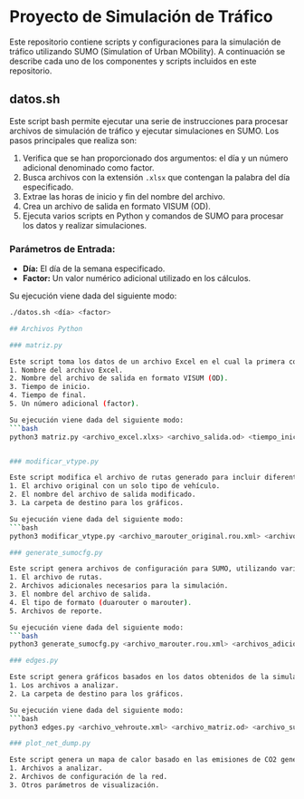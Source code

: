 # Proyecto de Simulación de Tráfico

Este repositorio contiene scripts y configuraciones para la simulación de tráfico utilizando SUMO (Simulation of Urban MObility). A continuación se describe cada uno de los componentes y scripts incluidos en este repositorio.

## datos.sh

Este script bash permite ejecutar una serie de instrucciones para procesar archivos de simulación de tráfico y ejecutar simulaciones en SUMO. Los pasos principales que realiza son:

1. Verifica que se han proporcionado dos argumentos: el día y un número adicional denominado como factor.
2. Busca archivos con la extensión `.xlsx` que contengan la palabra del día especificado.
3. Extrae las horas de inicio y fin del nombre del archivo.
4. Crea un archivo de salida en formato VISUM (OD).
5. Ejecuta varios scripts en Python y comandos de SUMO para procesar los datos y realizar simulaciones.

### Parámetros de Entrada:
- **Día:** El día de la semana especificado.
- **Factor:** Un valor numérico adicional utilizado en los cálculos.

Su ejecución viene dada del siguiente modo:
```bash
./datos.sh <día> <factor>

## Archivos Python

### matriz.py

Este script toma los datos de un archivo Excel en el cual la primera columna y fila contienen nombres (TAZ) y los valores entre las intersecciones representan la cantidad de vehículos circulando entre esos TAZ específicos. Los parámetros de entrada son:
1. Nombre del archivo Excel.
2. Nombre del archivo de salida en formato VISUM (OD).
3. Tiempo de inicio.
4. Tiempo de final.
5. Un número adicional (factor).

Su ejecución viene dada del siguiente modo:
```bash
python3 matriz.py <archivo_excel.xlxs> <archivo_salida.od> <tiempo_inicio_simulacion> <tiempo_final_simulacion> <factor>


### modificar_vtype.py

Este script modifica el archivo de rutas generado para incluir diferentes tipos de vehículos basados en porcentajes predefinidos. Los parámetros de entrada son:
1. El archivo original con un solo tipo de vehículo.
2. El nombre del archivo de salida modificado.
3. La carpeta de destino para los gráficos.

Su ejecución viene dada del siguiente modo:
```bash
python3 modificar_vtype.py <archivo_marouter_original.rou.xml> <archivo_salida_marouter_modificado.rou.xml> <carpeta_salida_figuras_resultados_cambios>

### generate_sumocfg.py

Este script genera archivos de configuración para SUMO, utilizando varios archivos de entrada y parámetros. Los parámetros de entrada son:
1. El archivo de rutas.
2. Archivos adicionales necesarios para la simulación.
3. El nombre del archivo de salida.
4. El tipo de formato (duarouter o marouter).
5. Archivos de reporte.

Su ejecución viene dada del siguiente modo:
```bash
python3 generate_sumocfg.py <archivo_marouter.rou.xml> <archivos_adicionales> <archivo_sumocfg> <archivo_entrada_edgeData.xml> <archivo_salida_edgeData.xml> <tiempo_inicio_simulacion> <tiempo_final_simulacion>

### edges.py

Este script genera gráficos basados en los datos obtenidos de la simulación. Analiza los archivos generados por la simulación para contar la cantidad de vehículos entre diferentes TAZ y genera gráficos que se guardan en una carpeta específica. Los parámetros de entrada son:
1. Los archivos a analizar.
2. La carpeta de destino para los gráficos.

Su ejecución viene dada del siguiente modo:
```bash
python3 edges.py <archivo_vehroute.xml> <archivo_matriz.od> <archivo_summary.xml> <carpeta_salida_de_resutados_graficos>

### plot_net_dump.py

Este script genera un mapa de calor basado en las emisiones de CO2 generadas por SUMO. Utiliza los datos de la simulación y genera gráficos de emisiones en función del mapa utilizado para las simulaciones de tráfico. Los parámetros de entrada son:
1. Archivos a analizar.
2. Archivos de configuración de la red.
3. Otros parámetros de visualización.

